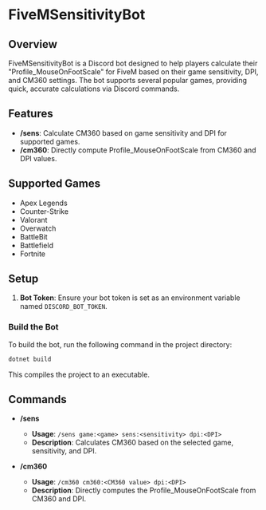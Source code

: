 # FiveMSensitivityBot

## Overview
FiveMSensitivityBot is a Discord bot designed to help players calculate their "Profile_MouseOnFootScale" for FiveM based on their game sensitivity, DPI, and CM360 settings. The bot supports several popular games, providing quick, accurate calculations via Discord commands.

## Features
- **/sens**: Calculate CM360 based on game sensitivity and DPI for supported games.
- **/cm360**: Directly compute Profile_MouseOnFootScale from CM360 and DPI values.

## Supported Games
- Apex Legends
- Counter-Strike
- Valorant
- Overwatch
- BattleBit
- Battlefield
- Fortnite

## Setup

1. **Bot Token**: Ensure your bot token is set as an environment variable named `DISCORD_BOT_TOKEN`.

### Build the Bot

To build the bot, run the following command in the project directory:

```bash
dotnet build
```

This compiles the project to an executable.

## Commands

- **/sens**
  - **Usage**: `/sens game:<game> sens:<sensitivity> dpi:<DPI>`
  - **Description**: Calculates CM360 based on the selected game, sensitivity, and DPI.

- **/cm360**
  - **Usage**: `/cm360 cm360:<CM360 value> dpi:<DPI>`
  - **Description**: Directly computes the Profile_MouseOnFootScale from CM360 and DPI.
